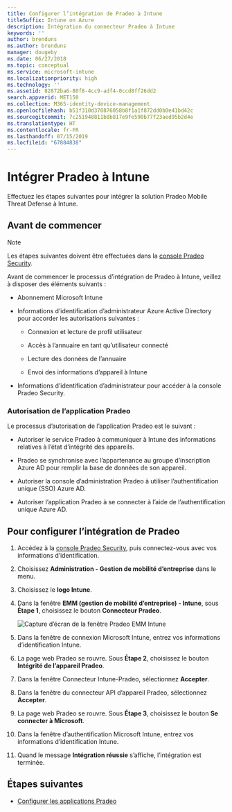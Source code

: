 ```yaml
---
title: Configurer l’intégration de Pradeo à Intune
titleSuffix: Intune on Azure
description: Intégration du connecteur Pradeo à Intune
keywords: ''
author: brenduns
ms.author: brenduns
manager: dougeby
ms.date: 06/27/2018
ms.topic: conceptual
ms.service: microsoft-intune
ms.localizationpriority: high
ms.technology: ''
ms.assetid: 82872ba6-80f8-4cc9-adf4-0ccd8ff26dd2
search.appverid: MET150
ms.collection: M365-identity-device-management
ms.openlocfilehash: b51f310d370876058b8f1a1f872dd0b0e41bd42c
ms.sourcegitcommit: 7c251948811b8b817e9fe590b77f23aed95b2d4e
ms.translationtype: HT
ms.contentlocale: fr-FR
ms.lasthandoff: 07/15/2019
ms.locfileid: "67884838"
---
```

# <a name="integrate-pradeo-with-intune"></a>Intégrer Pradeo à Intune

Effectuez les étapes suivantes pour intégrer la solution Pradeo Mobile Threat Defense à Intune.

## <a name="before-you-begin"></a>Avant de commencer

> [!NOTE]
> Les étapes suivantes doivent être effectuées dans la [console Pradeo Security](https://www.apps-security.com).

Avant de commencer le processus d’intégration de Pradeo à Intune, veillez à disposer des éléments suivants :

- Abonnement Microsoft Intune

- Informations d’identification d’administrateur Azure Active Directory pour accorder les autorisations suivantes :

  - Connexion et lecture de profil utilisateur

  - Accès à l’annuaire en tant qu’utilisateur connecté

  - Lecture des données de l’annuaire

  - Envoi des informations d’appareil à Intune

- Informations d’identification d’administrateur pour accéder à la console Pradeo Security.

### <a name="pradeo-app-authorization"></a>Autorisation de l’application Pradeo

Le processus d’autorisation de l’application Pradeo est le suivant :

- Autoriser le service Pradeo à communiquer à Intune des informations relatives à l’état d’intégrité des appareils.

- Pradeo se synchronise avec l’appartenance au groupe d’inscription Azure AD pour remplir la base de données de son appareil.

- Autoriser la console d’administration Pradeo à utiliser l’authentification unique (SSO) Azure AD.

- Autoriser l’application Pradeo à se connecter à l’aide de l’authentification unique Azure AD.

## <a name="to-set-up-pradeo-integration"></a>Pour configurer l’intégration de Pradeo

1. Accédez à la [console Pradeo Security](https://www.apps-security.com), puis connectez-vous avec vos informations d’identification.

2. Choisissez **Administration - Gestion de mobilité d’entreprise** dans le menu.

3. Choisissez le **logo Intune**.

4. Dans la fenêtre **EMM (gestion de mobilité d’entreprise) - Intune**, sous **Étape 1**, choisissez le bouton **Connecteur Pradeo**. 

    ![Capture d’écran de la fenêtre Pradeo EMM Intune](./media/pradeo_setup.png)

5. Dans la fenêtre de connexion Microsoft Intune, entrez vos informations d’identification Intune.

5. La page web Pradeo se rouvre. Sous **Étape 2**, choisissez le bouton **Intégrité de l’appareil Pradeo**.

7. Dans la fenêtre Connecteur Intune-Pradeo, sélectionnez **Accepter**. 

8. Dans la fenêtre du connecteur API d’appareil Pradeo, sélectionnez **Accepter**.

9. La page web Pradeo se rouvre. Sous **Étape 3**, choisissez le bouton **Se connecter à Microsoft**. 

10. Dans la fenêtre d’authentification Microsoft Intune, entrez vos informations d’identification Intune.

11. Quand le message **Intégration réussie** s’affiche, l’intégration est terminée.

## <a name="next-steps"></a>Étapes suivantes

- [Configurer les applications Pradeo](mtd-apps-ios-app-configuration-policy-add-assign.md)
